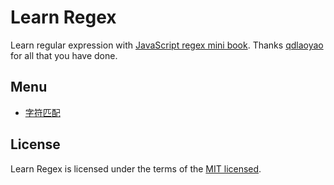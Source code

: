 # Learn Regex

Learn regular expression with [JavaScript regex mini book](https://github.com/qdlaoyao/js-regex-mini-book). Thanks [qdlaoyao](https://github.com/qdlaoyao) for all that you have done.

## Menu

- [字符匹配](./docs/characterMatch.md)

## License

Learn Regex is licensed under the terms of the [MIT licensed](https://opensource.org/licenses/MIT).
